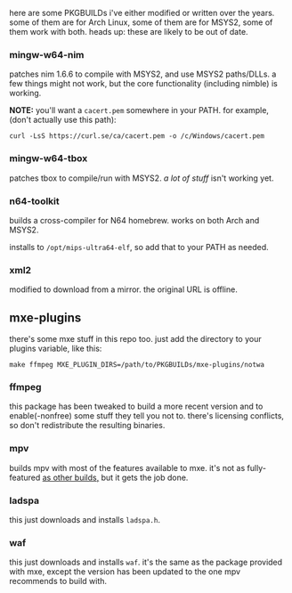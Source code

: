 here are some PKGBUILDs i've either modified or written over the years.
some of them are for Arch Linux, some of them are for MSYS2,
some of them work with both.
heads up: these are likely to be out of date.

### mingw-w64-nim

patches nim 1.6.6 to compile with MSYS2, and use MSYS2 paths/DLLs.
a few things might not work, but the core functionality
(including nimble) is working.

**NOTE:** you'll want a `cacert.pem` somewhere in your PATH.
for example, (don't actually use this path):
```
curl -LsS https://curl.se/ca/cacert.pem -o /c/Windows/cacert.pem
```

### mingw-w64-tbox

patches tbox to compile/run with MSYS2.
*a lot of stuff* isn't working yet.

### n64-toolkit

builds a cross-compiler for N64 homebrew.
works on both Arch and MSYS2.

installs to `/opt/mips-ultra64-elf`, so add that to your PATH as needed.

### xml2

modified to download from a mirror.
the original URL is offline.

## mxe-plugins

there's some mxe stuff in this repo too.
just add the directory to your plugins variable, like this:
```
make ffmpeg MXE_PLUGIN_DIRS=/path/to/PKGBUILDs/mxe-plugins/notwa
```

### ffmpeg

this package has been tweaked to build a more recent version
and to enable(-nonfree) some stuff they tell you not to.
there's licensing conflicts, so don't redistribute the resulting binaries.

### mpv

builds mpv with most of the features available to mxe.
it's not as fully-featured [as other builds,][mpvother]
but it gets the job done.

[mpvother]: https://github.com/lachs0r/mingw-w64-cmake

### ladspa

this just downloads and installs `ladspa.h`.

### waf

this just downloads and installs `waf`.
it's the same as the package provided with mxe,
except the version has been updated
to the one mpv recommends to build with.
